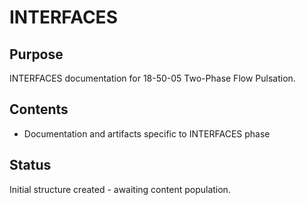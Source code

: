 # INTERFACES

## Purpose
INTERFACES documentation for 18-50-05 Two-Phase Flow Pulsation.

## Contents
- Documentation and artifacts specific to INTERFACES phase

## Status
Initial structure created - awaiting content population.
